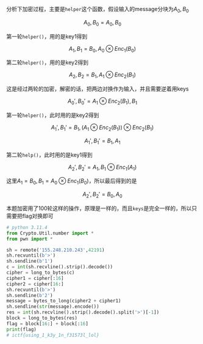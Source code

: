 分析下加密过程，主要是`helper`这个函数，假设输入的message分块为$A_0,B_0$


$$
A_0,B_0 = A_0,B_0
$$


第一轮`helper()`，用的是key1得到


$$
A_1,B_1= B_0,A_0 \otimes Enc_1(B_0)
$$


第二轮`helper()`，用的是key2得到


$$
A_2,B_2 = B_1, A_1\otimes Enc_2(B_1)
$$


这是经过两轮的加密，解密的话，把两边对换作为输入，并且需要逆着用keys


$$
A_0',B_0' = A_1\otimes Enc_2(B_1),B_1
$$


第一轮`helper()`，此时用的是key2得到


$$
A_1',B_1' = B_1,(A_1\otimes Enc_2(B_1)) \otimes Enc_2(B_1)
$$

$$
A_1',B_1' = B_1,A_1
$$



第二轮`help()`，此时用的是key1得到


$$
A_2',B_2' = A_1,B_1\otimes Enc_1(A_1)
$$


这里$A_1 = B_0,B_1 = A_0\otimes Enc_1(B_0)$，所以最后得到的是


$$
A_2',B_2' = B_0,A_0
$$


本题加密用了100轮这样的操作，原理是一样的，而且`keys`是完全一样的，所以只需要把flag对换即可

```py
# python 3.11.4
from Crypto.Util.number import *
from pwn import *

sh = remote('155.248.210.243',42191)
sh.recvuntil(b'>')
sh.sendline(b'1')
c = int(sh.recvline().strip().decode())
cipher = long_to_bytes(c)
cipher1 = cipher[:16]
cipher2 = cipher[16:]
sh.recvuntil(b'>')
sh.sendline(b'2')
message = bytes_to_long(cipher2 + cipher1)
sh.sendline(str(message).encode())
res = int(sh.recvline().strip().decode().split('>')[-1])
block = long_to_bytes(res)
flag = block[16:] + block[:16]
print(flag)
# ictf{using_1_k3y_1n_f31573l_lol}
```


